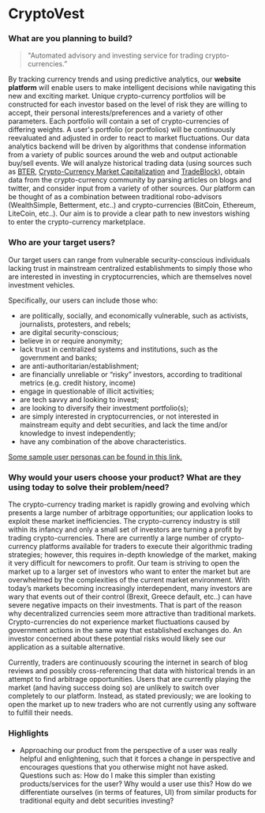 # CryptoVest


### What are you planning to build?

>"Automated advisory and investing service for trading crypto-currencies.” 

  By tracking currency trends and using predictive analytics, our __website platform__ will enable users to make intelligent decisions while navigating this new and exciting market.  Unique crypto-currency portfolios will be constructed for each investor based on the level of risk they are willing to accept, their personal interests/preferences and a variety of other parameters.  Each portfolio will contain a set of crypto-currencies of differing weights.  A user's portfolio (or portfolios) will be continuously reevaluated and adjusted in order to react to market fluctuations.  Our data analytics backend will be driven by algorithms that condense information from a variety of public sources around the web and output actionable buy/sell events.  We will analyze historical trading data (using sources such as [BTER](https://bter.com/), [Crypto-Currency Market Capitalization](https://coinmarketcap.com/) and [TradeBlock](https://tradeblock.com/)), obtain data from the crypto-currency community by parsing articles on blogs and twitter, and consider input from a variety of other sources.  Our platform can be thought of as a combination between traditional robo-advisors (WealthSimple, Betterment, etc..) and crypto-currencies (BitCoin, Ethereum, LiteCoin, etc..).  Our aim is to provide a clear path to new investors wishing to enter the crypto-currency marketplace.
   

### Who are your target users?

Our target users can range from vulnerable security-conscious individuals lacking trust in mainstream centralized establishments to simply those who are interested in investing in cryptocurrencies, which are themselves novel investment vehicles.

Specifically, our users can include those who:
- are politically, socially, and economically vulnerable, such as activists, journalists, protesters, and rebels;
- are digital security-conscious;
- believe in or require anonymity;
- lack trust in centralized systems and institutions, such as the government and banks;
- are anti-authoritarian/establishment;
- are financially unreliable or “risky” investors, according to traditional metrics (e.g. credit history, income)
- engage in questionable of illicit activities;
- are tech savvy and looking to invest;
- are looking to diversify their investment portfolio(s);
- are simply interested in cryptocurrencies, or not interested in mainstream equity and debt securities, and lack the time and/or knowledge to invest independently;
- have any combination of the above characteristics.

[Some sample user personas can be found in this link.](https://app.xtensio.com/edit/i9ssxw11)

### Why would your users choose your product? What are they using today to solve their problem/need?

  The crypto-currency trading market is rapidly growing and evolving which presents a large number of arbitrage opportunities; our application looks to exploit these market inefficiencies.  The crypto-currency industry is still within its infancy and only a small set of investors are turning a profit by trading crypto-currencies. There are currently a large number of crypto-currency platforms available for traders to execute their algorithmic trading strategies; however, this requires in-depth knowledge of the market, making it very difficult for newcomers to profit.  Our team is striving to open the market up to a larger set of investors who want to enter the market but are overwhelmed by the complexities of the current market environment.  With today’s markets becoming increasingly interdependent, many investors are wary that events out of their control (Brexit, Greece default, etc..) can have severe negative impacts on their investments.  That is part of the reason why decentralized currencies seem more attractive than traditional markets.  Crypto-currencies do not experience market fluctuations caused by government actions in the same way that established exchanges do.  An investor concerned about these potential risks would likely see our application as a suitable alternative.
  
  Currently, traders are continuously scouring the internet in search of blog reviews and possibly cross-referencing that data with historical trends in an attempt to find arbitrage opportunities.  Users that are currently playing the market (and having success doing so) are unlikely to switch over completely to our platform.  Instead, as stated previously; we are looking to open the market up to new traders who are not currently using any software to fulfill their needs.
  
  
  
### Highlights

- Approaching our product from the perspective of a user was really helpful and enlightening, such that it forces a change in perspective and encourages questions that you otherwise might not have asked. Questions such as:
  How do I make this simpler than existing products/services for the user?
  Why would a user use this?
  How do we differentiate ourselves (in terms of features, UI) from similar products for traditional equity and debt securities investing?


